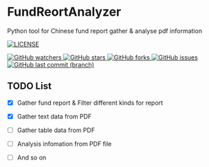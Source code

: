 # FundReortAnalyzer
Python tool for Chinese fund report gather &amp; analyse pdf information

[![LICENSE](https://img.shields.io/badge/license-MIT%20996-blue.svg)](https://github.com/996icu/996.ICU/blob/master/LICENSE)

[
![GitHub watchers](https://img.shields.io/github/watchers/dscdtc/UnderrateStockBloc.svg)
![GitHub stars](https://img.shields.io/github/stars/dscdtc/UnderrateStockBloc.svg)
![GitHub forks](https://img.shields.io/github/forks/dscdtc/UnderrateStockBloc.svg)
![GitHub issues](https://img.shields.io/github/issues/dscdtc/UnderrateStockBloc.svg)
![GitHub last commit (branch)](https://img.shields.io/github/last-commit/dscdtc/UnderrateStockBloc.svg)
](https://github.com/dscdtc/UnderrateStockBloc)

## TODO List

- [x] Gather fund report & Filter different kinds for report

- [x] Gather text data from PDF

- [ ] Gather table data from PDF

- [ ] Analysis infomation from PDF file

- [ ] And so on


